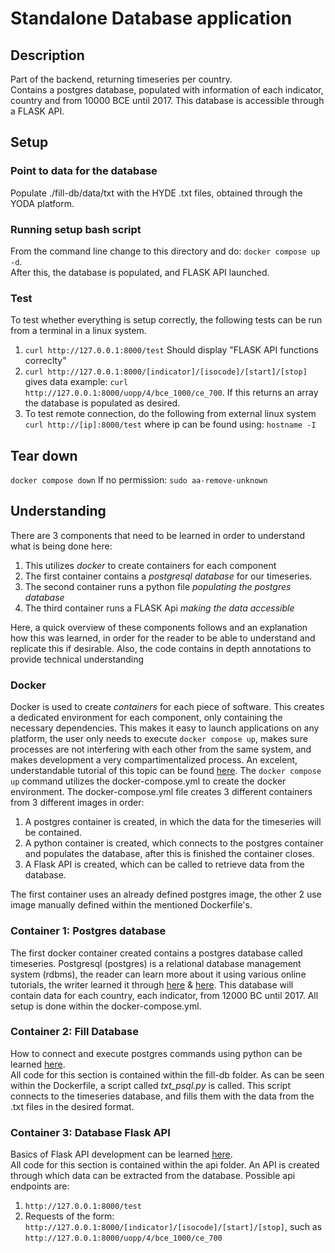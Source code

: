 # Standalone Database application
## Description
Part of the backend, returning timeseries per country.  
Contains a postgres database, populated with information of each indicator, country and from 10000 BCE until 2017. This database is accessible through a FLASK API.

## Setup 
### Point to data for the database
Populate ./fill-db/data/txt with the HYDE .txt files, obtained through the YODA platform.

### Running setup bash script
From the command line change to this directory and do:
`docker compose up -d`.  
After this, the database is populated, and FLASK API launched.

### Test
To test whether everything is setup correctly, the following tests can be run from a terminal in a linux system.
1) `curl http://127.0.0.1:8000/test` Should display "FLASK API functions correclty" 
2) `curl http://127.0.0.1:8000/[indicator]/[isocode]/[start]/[stop]` gives data
example: `curl http://127.0.0.1:8000/uopp/4/bce_1000/ce_700`. If this returns an array the database is populated as desired.
3) To test remote connection, do the following from external linux system `curl http://[ip]:8000/test`
where ip can be found using: `hostname -I`

## Tear down
`docker compose down`
If no permission: `sudo aa-remove-unknown`

## Understanding
There are 3 components that need to be learned in order to understand what is being done here:
1) This utilizes *docker* to create containers for each component
2) The first container contains a *postgresql database* for our timeseries.
3) The second container runs a python file *populating the postgres database*
4) The third container runs a FLASK Api *making the data accessible*  <br/>

Here, a quick overview of these components follows and an explanation how this was learned, in order for the reader to be able to understand and replicate this if desirable. Also, the code contains in depth annotations to provide technical understanding

### Docker
Docker is used to create *containers* for each piece of software. This creates a dedicated environment for each component, only containing the necessary dependencies. This makes it easy to launch applications on any platform, the user only needs to execute `docker compose up`, makes sure processes are not interfering with each other from the same system, and makes development a very compartimentalized process. An excelent, understandable tutorial of this topic can be found [here](https://docker-curriculum.com/).
The `docker compose up` command utilizes the docker-compose.yml to create the docker environment.
The docker-compose.yml file creates 3 different containers from 3 different images in order:
1) A postgres container is created, in which the data for the timeseries will be contained.
2) A python container is created, which connects to the postgres container and populates the database, after this is finished the container closes.
3) A Flask API is created, which can be called to retrieve data from the database. <br/>

The first container uses an already defined postgres image, the other 2 use image manually defined within the mentioned Dockerfile's. 

### Container 1: Postgres database
The first docker container created contains a postgres database called timeseries. Postgresql (postgres) is a relational database management system (rdbms), the reader can learn more about it using various online tutorials, the writer learned it through [here](https://www.digitalocean.com/community/tutorials/how-to-install-and-use-postgresql-on-ubuntu-20-04) & [here](https://docs.qgis.org/3.28/en/docs/training_manual/). This database will contain data for each country, each indicator, from 12000 BC until 2017. All setup is done within the docker-compose.yml.

### Container 2: Fill Database
How to connect and execute postgres commands using python can be learned [here](https://pynative.com/python-postgresql-tutorial/).  
All code for this section is contained within the fill-db folder.
As can be seen within the Dockerfile, a script called *txt_psql.py* is called.
This script connects to the timeseries database, and fills them with the data from the .txt files in the desired format.

### Container 3: Database Flask API
Basics of Flask API development can be learned [here](https://pythonbasics.org/flask-rest-api/).  
All code for this section is contained within the api folder.
An API is created through which data can be extracted from the database. Possible api endpoints are: 
1) `http://127.0.0.1:8000/test`
2) Requests of the form: `http://127.0.0.1:8000/[indicator]/[isocode]/[start]/[stop]`, such as `http://127.0.0.1:8000/uopp/4/bce_1000/ce_700`